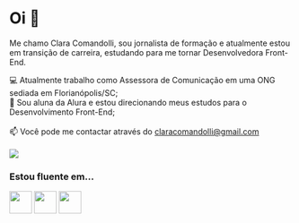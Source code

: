 <h1> Oi 👋 </h1>

Me chamo Clara Comandolli, sou jornalista de formação e atualmente estou em transição de carreira, estudando para me tornar Desenvolvedora Front-End.

💻 Atualmente trabalho como Assessora de Comunicação em uma ONG sediada em Florianópolis/SC;
<br>
🧠 Sou aluna da Alura e estou direcionando meus estudos para o Desenvolvimento Front-End;
<br>
<br>
📫 Você pode me contactar através do claracomandolli@gmail.com
<br>
<br>
<a href="https://www.linkedin.com/in/claracomandollis/" target="_blank"><img loading="lazy" src="https://img.shields.io/badge/-LinkedIn-%230077B5?style=for-the-badge&logo=linkedin&logoColor=white" target="_blank"></a>

<h3> Estou fluente em... </h3>
<div>
  <img loading="lazy" src="https://cdn.jsdelivr.net/gh/devicons/devicon@latest/icons/html5/html5-original.svg" width="40" height="40"/>
  <img loading="lazy" src="https://cdn.jsdelivr.net/gh/devicons/devicon@latest/icons/css3/css3-original.svg" width="40" height="40"/>
  <img loading="lazy" src="https://cdn.jsdelivr.net/gh/devicons/devicon@latest/icons/javascript/javascript-original.svg" width="40" height="40"/>
</div>               
          
          
